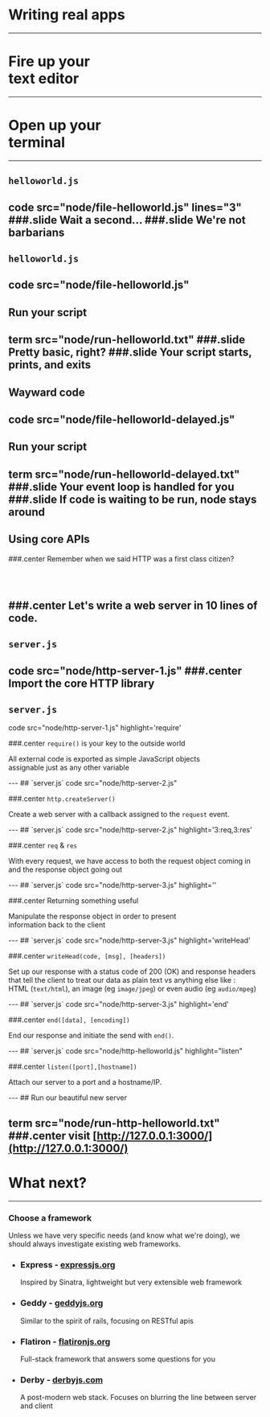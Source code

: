 # Writing real apps
---
# Fire up your<br>text editor
---
# Open up your<br>terminal
---
## `helloworld.js`
code src="node/file-helloworld.js" lines="3"
###.slide Wait a second...
###.slide We're not barbarians
---
## `helloworld.js`
code src="node/file-helloworld.js"
---
## Run your script
term src="node/run-helloworld.txt"
###.slide Pretty basic, right?
###.slide Your script starts, prints, and exits
---
## Wayward code
code src="node/file-helloworld-delayed.js"
---
## Run your script
term src="node/run-helloworld-delayed.txt"
###.slide Your event loop is handled for you
###.slide If code is waiting to be run, node stays around
---
## Using core APIs

###.center Remember when we said HTTP was a first class citizen?

### &nbsp;

###.center Let's write a web server in 10 lines of code.
---
## `server.js`
code src="node/http-server-1.js"
###.center Import the core HTTP library
---
## `server.js`
code src="node/http-server-1.js" highlight='require'

###.center `require()` is your key to the outside world
<p class="center">
  All external code is exported as simple JavaScript objects<br>
  assignable just as any other variable
</p>
---
## `server.js`
code src="node/http-server-2.js"

###.center `http.createServer()`
<p class="center">
  Create a web server with a callback assigned to the <code>request</code> event.
</p>
---
## `server.js`
code src="node/http-server-2.js" highlight='3:req,3:res'

###.center `req` & `res`
<p class="center">
  With every request, we have access to both the request object coming in<br>
  and the response object going out
</p>
---
## `server.js`
code src="node/http-server-3.js" highlight=''

###.center Returning something useful
<p class="center">
  Manipulate the response object in order to present<br>
  information back to the client
</p>
---
## `server.js`
code src="node/http-server-3.js" highlight='writeHead'

###.center `writeHead(code, [msg], [headers])`
<p class="center">
  Set up our response with a status code of 200 (OK) and response headers that tell the client to treat
  our data as plain text vs anything else like :<br>
  HTML (<code>text/html</code>), an image (eg <code>image/jpeg</code>) or even audio (eg <code>audio/mpeg</code>)
</p>
---
## `server.js`
code src="node/http-server-3.js" highlight='end'

###.center `end([data], [encoding])`
<p class="center">
  End our response and initiate the send with <code>end()</code>.
</p>
---
## `server.js`
code src="node/http-helloworld.js" highlight="listen"

###.center `listen([port],[hostname])`
<p class="center">
  Attach our server to a port and a hostname/IP.
</p>
---
## Run our beautiful new server

term src="node/run-http-helloworld.txt"
###.center visit [http://127.0.0.1:3000/](http://127.0.0.1:3000/)
---
# What next?
---
### Choose a framework
   Unless we have very specific needs (and know what we're doing), we should always investigate existing web frameworks.

- ### Express - [expressjs.org](http://expressjs.org)
  Inspired by Sinatra, lightweight but very extensible web framework
- ### Geddy - [geddyjs.org](http://geddyjs.org)
  Similar to the spirit of rails, focusing on RESTful apis
- ### Flatiron - [flatironjs.org](http://flatironjs.org)
  Full-stack framework that answers some questions for you
- ### Derby - [derbyjs.com](http://derbyjs.com/)
  A post-modern web stack. Focuses on blurring the line between server and client

